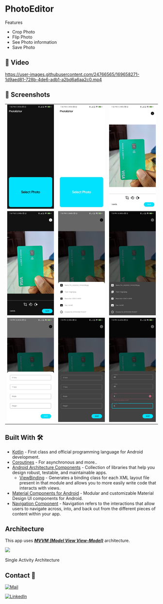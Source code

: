 # PhotoEditor

Features
* Crop Photo
* Flip Photo
* See Photo information
* Save Photo
    
## 📸 Video

https://user-images.githubusercontent.com/24766565/169658271-1d9aed81-728b-4de6-adb1-a2bd6a6aa2c0.mp4




## 📸 Screenshots

||||
|:----------------------------------------:|:-----------------------------------------:|:-----------------------------------------: |
| ![](media/1.jpg) | ![](media/2.jpg) | ![](media/3.jpg) |
| ![](media/4.jpg) | ![](media/5.jpg) | ![](media/6.jpg)    |
| ![](media/7.jpg) | ![](media/8.jpg) | ![](media/10.jpg) |



## Built With 🛠
- [Kotlin](https://kotlinlang.org/) - First class and official programming language for Android development.
- [Coroutines](https://kotlinlang.org/docs/reference/coroutines-overview.html) - For asynchronous and more..
- [Android Architecture Components](https://developer.android.com/topic/libraries/architecture) - Collection of libraries that help you design robust, testable, and maintainable apps.
  - [ViewBinding](https://developer.android.com/topic/libraries/view-binding) - Generates a binding class for each XML layout file present in that module and allows you to more easily write code that interacts with views.
- [Material Components for Android](https://github.com/material-components/material-components-android) - Modular and customizable Material Design UI components for Android.
- [Navigation Component](https://developer.android.com/guide/navigation) - Navigation refers to the interactions that allow users to navigate across, into, and back out from the different pieces of content within your app.


## Architecture
This app uses [***MVVM (Model View View-Model)***](https://developer.android.com/jetpack/docs/guide#recommended-app-arch) architecture.

![](https://developer.android.com/topic/libraries/architecture/images/final-architecture.png)

Single Activity Architecture

## Contact 📩

[![Mail](https://img.shields.io/badge/Gmail-green.svg?style=for-the-badge&logo=gmail)](mailto://spavanm1@gmail.com)

[![LinkedIn](https://img.shields.io/badge/LinkedIn-red.svg?style=for-the-badge&logo=linkedin)](https://www.linkedin.com/in/pavan-m-shetty-79211068/)


<br>
